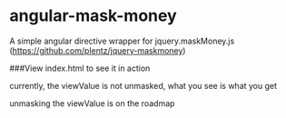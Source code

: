 angular-mask-money
==================

A simple angular directive wrapper for jquery.maskMoney.js (https://github.com/plentz/jquery-maskmoney)

###View index.html to see it in action


currently, the viewValue is not unmasked, what you see is what you get


unmasking the viewValue is on the roadmap


